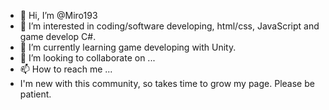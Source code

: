 - 👋 Hi, I’m @Miro193
- 👀 I’m interested in coding/software developing, html/css, JavaScript and game develop C#.
- 🌱 I’m currently learning game developing with Unity.
- 💞️ I’m looking to collaborate on ...
- 📫 How to reach me ...
- I'm new with this community, so takes time to grow my page. Please be patient.
<!---
Miro193/Miro193 is a ✨ special ✨ repository because its `README.md` (this file) appears on your GitHub profile.
You can click the Preview link to take a look at your changes.
--->
